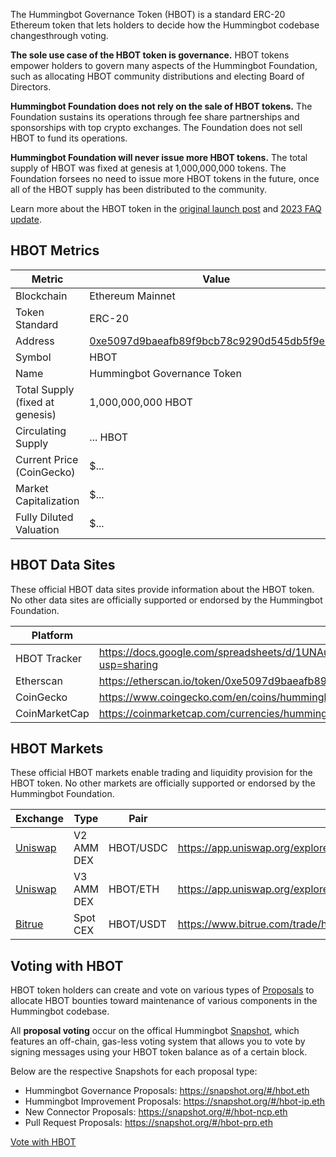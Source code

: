 The Hummingbot Governance Token (HBOT) is a standard ERC-20 Ethereum token that lets holders to decide how the Hummingbot codebase changesthrough voting.

**The sole use case of the HBOT token is governance.** HBOT tokens empower holders to govern many aspects of the Hummingbot Foundation, such as allocating HBOT community distributions and electing Board of Directors.

**Hummingbot Foundation does not rely on the sale of HBOT tokens.** The Foundation sustains its operations through fee share partnerships and sponsorships with top crypto exchanges. The Foundation does not sell HBOT to fund its operations.

**Hummingbot Foundation will never issue more HBOT tokens.** The total supply of HBOT was fixed at genesis at 1,000,000,000 tokens. The Foundation forsees no need to issue more HBOT tokens in the future, once all of the HBOT supply has been distributed to the community.

Learn more about the HBOT token in the [original launch post](../blog/posts/introducing-the-hummingbot-governance-token-hbot/index.md) and [2023 FAQ update](/blog/faq-on-hbot-and-hummingbot-governance/).


## HBOT Metrics

| Metric | Value |
|--------|--------|
| Blockchain | Ethereum Mainnet |
| Token Standard | ERC-20 |
| Address | [0xe5097d9baeafb89f9bcb78c9290d545db5f9e9cb](https://etherscan.io/token/0xe5097d9baeafb89f9bcb78c9290d545db5f9e9cb) |
| Symbol | HBOT |
| Name | Hummingbot Governance Token |
| Total Supply (fixed at genesis) | 1,000,000,000 HBOT |
| Circulating Supply | <span id="circulating-supply">...</span> HBOT |
| Current Price (CoinGecko) | $<span id="hbot-price">...</span> |
| Market Capitalization | $<span id="market-cap">...</span> |
| Fully Diluted Valuation | $<span id="fdv">...</span> |

## HBOT Data Sites

These official HBOT data sites provide information about the HBOT token. No other data sites are officially supported or endorsed by the Hummingbot Foundation.

| Platform | Link |
|----------|------|
| HBOT Tracker | <https://docs.google.com/spreadsheets/d/1UNAumPMnXfsghAAXrfKkPGRH9QlC8k7Cu1FGQVL1t0M/edit?usp=sharing> |
| Etherscan | <https://etherscan.io/token/0xe5097d9baeafb89f9bcb78c9290d545db5f9e9cb> |
| CoinGecko | <https://www.coingecko.com/en/coins/hummingbot> |
| CoinMarketCap | <https://coinmarketcap.com/currencies/hummingbot> |

## HBOT Markets

These official HBOT markets enable trading and liquidity provision for the HBOT token. No other markets are officially supported or endorsed by the Hummingbot Foundation.

| Exchange | Type | Pair | Link |
|----------|------|------|------|
| [Uniswap](/exchanges/gateway/uniswap) | V2 AMM DEX | HBOT/USDC | <https://app.uniswap.org/explore/pools/ethereum/0xfe0c0Da86A1768F9721FF4Ccba984E5DAA21E395> |
| [Uniswap](/exchanges/gateway/uniswap) | V3 AMM DEX | HBOT/ETH | <https://app.uniswap.org/explore/pools/ethereum/0x3aB72a32810Cf72bdE4Aa0191Dd7702f50dE0F64> |
| [Bitrue](/exchanges/bitrue) | Spot CEX | HBOT/USDT | <https://www.bitrue.com/trade/hbot_usdt> |

## Voting with HBOT

HBOT token holders can create and vote on various types of [Proposals](/governance/proposals) to allocate HBOT bounties toward maintenance of various components in the Hummingbot codebase.

All **proposal voting** occur on the offical Hummingbot [Snapshot](https://snapshot.org/#/hbot.eth), which features an off-chain, gas-less voting system that allows you to vote by signing messages using your HBOT token balance as of a certain block.

Below are the respective Snapshots for each proposal type:

* Hummingbot Governance Proposals: <https://snapshot.org/#/hbot.eth>
* Hummingbot Improvement Proposals: <https://snapshot.org/#/hbot-ip.eth>
* New Connector Proposals: <https://snapshot.org/#/hbot-ncp.eth>
* Pull Request Proposals: <https://snapshot.org/#/hbot-prp.eth>

<a href="https://snapshot.org/#/hbot.eth" target="_blank" class="md-button md-button--primary">Vote with HBOT</a>

